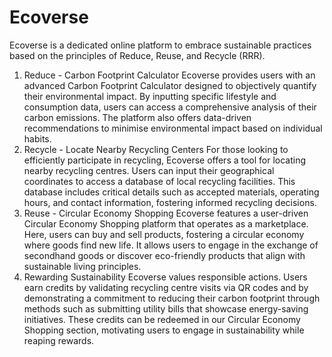 # Ecoverse
Ecoverse is a dedicated online platform to embrace sustainable practices based on the principles of Reduce, Reuse, and Recycle (RRR). 
1. Reduce - Carbon Footprint Calculator
Ecoverse provides users with an advanced Carbon Footprint Calculator designed to objectively quantify their environmental impact. By inputting specific lifestyle and consumption data, users can access a comprehensive analysis of their carbon emissions. The platform also offers data-driven recommendations to minimise environmental impact based on individual habits.
2. Recycle - Locate Nearby Recycling Centers
For those looking to efficiently participate in recycling, Ecoverse offers a tool for locating nearby recycling centres. Users can input their geographical
coordinates to access a database of local recycling facilities. This database includes critical details such as accepted materials, operating hours, and contact information, fostering informed recycling decisions.
3. Reuse - Circular Economy Shopping
Ecoverse features a user-driven Circular Economy Shopping platform that operates as a marketplace. Here, users can buy and sell products, fostering a circular economy where goods find new life. It allows users to engage in the exchange of secondhand goods or discover eco-friendly products that align with sustainable living principles.
4. Rewarding Sustainability
Ecoverse values responsible actions. Users earn credits by validating recycling centre visits via QR codes and by demonstrating a commitment to reducing their carbon footprint through methods such as submitting utility bills that showcase energy-saving initiatives. These credits can be redeemed in our Circular Economy Shopping section, motivating users to engage in sustainability while reaping rewards.
    
